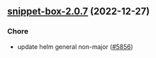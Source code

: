 

## [snippet-box-2.0.7](https://github.com/truecharts/charts/compare/snippet-box-2.0.6...snippet-box-2.0.7) (2022-12-27)

### Chore

- update helm general non-major ([#5856](https://github.com/truecharts/charts/issues/5856))
  
  